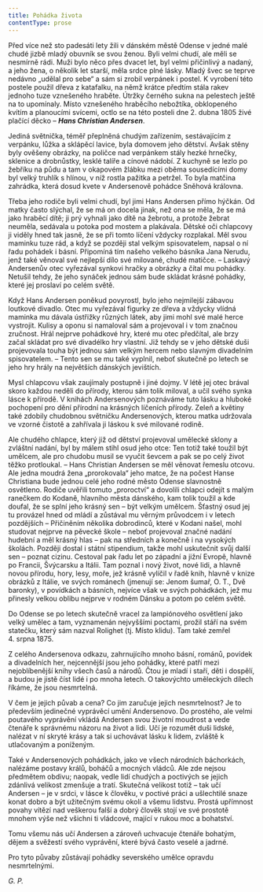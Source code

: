 ```yaml
---
title: Pohádka života
contentType: prose
---
```


  

Před více než sto padesáti lety žili v dánském městě Odense v jedné malé chudé jizbě mladý obuvník se svou ženou. Byli velmi chudí, ale měli se nesmírně rádi. Muži bylo něco přes dvacet let, byl velmi přičinlivý a nadaný, a jeho žena, o několik let starší, měla srdce plné lásky. Mladý švec se teprve nedávno „udělal pro sebe“ a sám si zrobil verpánek i postel. K vyrobení této postele použil dřeva z katafalku, na němž krátce předtím stála rakev jednoho tuze vznešeného hraběte. Útržky černého sukna na pelestech ještě na to upomínaly. Místo vznešeného hraběcího nebožtíka, obklopeného kvítím a planoucími svícemi, octlo se na této posteli dne 2. dubna 1805 živé plačící děcko – **_Hans Christian Andersen_**.

Jediná světnička, téměř přeplněná chudým zařízením, sestávajícím z verpánku, lůžka a sklápěcí lavice, byla domovem jeho dětství. Avšak stěny byly ověšeny obrázky, na poličce nad verpánkem stály hezké hrnečky, sklenice a drobnůstky, lesklé talíře a cínové nádobí. Z kuchyně se lezlo po žebříku na půdu a tam v okapovém žlábku mezi oběma sousedícími domy byl velký truhlík s hlínou, v níž rostla pažitka a petržel. To byla matčina zahrádka, která dosud kvete v Andersenově pohádce Sněhová královna.

Třeba jeho rodiče byli velmi chudí, byl jimi Hans Andersen přímo hýčkán. Od matky často slýchal, že se má on docela jinak, než ona se měla, že se má jako hraběcí dítě; ji prý vyhnali jako dítě na žebrotu, a protože žebrat neuměla, sedávala u potoka pod mostem a plakávala. Dětské oči chlapcovy ji viděly hned tak jasně, že se při tomto líčení vždycky rozplakal. Měl svou maminku tuze rád, a když se později stal velkým spisovatelem, napsal o ní řadu pohádek i básní. Připomíná tím našeho velkého básníka Jana Nerudu, jenž také věnoval své nejlepší dílo své milované, chudé matičce. – Laskavý Andersenův otec vyřezával synkovi hračky a obrázky a čítal mu pohádky. Netušil tehdy, že jeho synáček jednou sám bude skládat krásné pohádky, které jej proslaví po celém světě.

Když Hans Andersen poněkud povyrostl, bylo jeho nejmilejší zábavou loutkové divadlo. Otec mu vyřezával figurky ze dřeva a vždycky vlídná maminka mu dávala ústřižky různých látek, aby jimi mohl své malé herce vystrojit. Kulisy a oponu si namaloval sám a projevoval i v tom značnou zručnost. Hrál nejprve pohádkové hry, které mu otec předčítal, ale brzy začal skládat pro své divadélko hry vlastní. Již tehdy se v jeho dětské duši projevovala touha být jednou sám velkým hercem nebo slavným divadelním spisovatelem. – Tento sen se mu také vyplnil, neboť skutečně po letech se jeho hry hrály na největších dánských jevištích.

Mysl chlapcovu však zaujímaly postupně i jiné dojmy. V létě jej otec brával skoro každou neděli do přírody, kterou sám tolik miloval, a učil svého synka lásce k přírodě. V knihách Andersenových poznáváme tuto lásku a hluboké pochopení pro dění přírodní na krásných líčeních přírody. Zeleň a květiny také zdobily chudobnou světničku Andersenových, kterou matka udržovala ve vzorné čistotě a zahřívala ji láskou k své milované rodině.

Ale chudého chlapce, který již od dětství projevoval umělecké sklony a zvláštní nadání, byl by málem stihl osud jeho otce: Ten totiž také toužil být umělcem, ale pro chudobu musil se vyučit ševcem a pak se po celý život těžko protloukal. – Hans Christian Andersen se měl věnovat řemeslu otcovu. Ale jedna moudrá žena „prorokovala“ jeho matce, že na počest Hanse Christiana bude jednou celé jeho rodné město Odense slavnostně osvětleno. Rodiče uvěřili tomuto „proroctví“ a dovolili chlapci odejít s malým ranečkem do Kodaně, hlavního města dánského, kam tolik toužil a kde doufal, že se splní jeho krásný sen – být velkým umělcem. Šťastný osud jej tu provázel hned od mládí a zůstával mu věrným průvodcem i v letech pozdějších – Přičiněním několika dobrodinců, které v Kodani našel, mohl studovat nejprve na pěvecké škole – neboť projevoval značné nadání hudební a měl krásný hlas – pak na středních a konečně i na vysokých školách. Později dostal i státní stipendium, takže mohl uskutečnit svůj další sen – poznat cizinu. Cestoval pak řadu let po západní a jižní Evropě, hlavně po Francii, Švýcarsku a Itálii. Tam poznal i nový život, nové lidi, a hlavně novou přírodu, hory, lesy, moře, jež krásně vylíčil v řadě knih, hlavně v knize obrázků z Itálie, ve svých románech (jmenují se: Jenom šumař, O. T., Dvě baronky), v povídkách a básních, nejvíce však ve svých pohádkách, jež mu přinesly velkou oblibu nejprve v rodném Dánsku a potom po celém světě.

Do Odense se po letech skutečně vracel za lampiónového osvětlení jako velký umělec a tam, vyznamenán nejvyššími poctami, prožil stáří na svém statečku, který sám nazval Rolighet (tj. Místo klidu). Tam také zemřel 4. srpna 1875.

Z celého Andersenova odkazu, zahrnujícího mnoho básní, románů, povídek a divadelních her, nejcennější jsou jeho pohádky, které patří mezi nejoblíbenější knihy všech časů a národů. Čtou je mladí i staří, děti i dospělí, a budou je jistě číst lidé i po mnoha letech. O takovýchto uměleckých dílech říkáme, že jsou nesmrtelná.

V čem je jejich půvab a cena? Co jim zaručuje jejich nesmrtelnost? Je to především jedinečné vyprávěcí umění Andersenovo. Do prostého, ale velmi poutavého vyprávění vkládá Andersen svou životní moudrost a vede čtenáře k správnému názoru na život a lidi. Učí je rozumět duši lidské, nalézat v ní skryté krásy a tak si uchovávat lásku k lidem, zvláště k utlačovaným a poníženým.

Také v Andersenových pohádkách, jako ve všech národních báchorkách, nalézáme postavy králů, boháčů a mocných vládců. Ale zde nejsou předmětem obdivu; naopak, vedle lidí chudých a poctivých se jejich zdánlivá velikost zmenšuje a tratí. Skutečná velikost totiž – tak učí Andersen – je v srdci, v lásce k člověku, v poctivé práci a ušlechtilé snaze konat dobro a být užitečným svému okolí a všemu lidstvu. Prostá upřímnost povahy vítězí nad veškerou falší a dobrý člověk stojí ve své prostotě mnohem výše než všichni ti vládcové, mající v rukou moc a bohatství.

Tomu všemu nás učí Andersen a zároveň uchvacuje čtenáře bohatým, dějem a svěžestí svého vyprávění, které bývá často veselé a jadrné.

Pro tyto půvaby zůstávají pohádky severského umělce opravdu nesmrtelnými.

_G. P._
